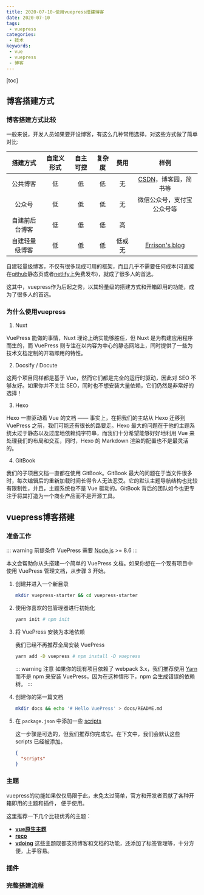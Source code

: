 ```yaml
---
title: 2020-07-10-使用vuepress搭建博客
date: 2020-07-10
tags:
 - vuepress
categories:
 - 技术
keywords:
 - vue 
 - vuepress
 - 博客 
---
```

[toc]

## 博客搭建方式
### 博客搭建方式比较
  一般来说，开发人员如果要开设博客，有这么几种常用选择，对这些方式做了简单对比:
  
  搭建方式|自定义形式|自主可控|复杂度|费用|样例|
  |:--:|:--:|:--:|:--:|:--:|:--:|
  |公共博客|低|低|低|无|[CSDN](https://blog.csdn.net/qisong3/article/details/85037769)，博客园，简书等|
  |公众号|低|低|低|无|微信公众号，支付宝公众号等|
  |自建前后台博客|低|低|低|高||
  |自建轻量级博客|低|低|低|低或无|[Errison's blog](https://blog.errison.cn)|

自建轻量级博客，不仅有很多现成可用的框架，而且几乎不需要任何成本(可直接在[github](https://github.com/)静态页或者[netlify](https://www.netlify.com/)上免费发布)，就成了很多人的首选。

这其中，vuepress作为后起之秀，以其轻量级的搭建方式和开箱即用的功能，成为了很多人的首选。

### 为什么使用vuepress

1. Nuxt

VuePress 能做的事情，Nuxt 理论上确实能够胜任，但 Nuxt 是为构建应用程序而生的，而 VuePress 则专注在以内容为中心的静态网站上，同时提供了一些为技术文档定制的开箱即用的特性。

2. Docsify / Docute

这两个项目同样都是基于 Vue，然而它们都是完全的运行时驱动，因此对 SEO 不够友好。如果你并不关注 SEO，同时也不想安装大量依赖，它们仍然是非常好的选择！

3. Hexo

Hexo 一直驱动着 Vue 的文档 —— 事实上，在把我们的主站从 Hexo 迁移到 VuePress 之前，我们可能还有很长的路要走。Hexo 最大的问题在于他的主题系统太过于静态以及过度地依赖纯字符串，而我们十分希望能够好好地利用 Vue 来处理我们的布局和交互，同时，Hexo 的 Markdown 渲染的配置也不是最灵活的。

4. GitBook

我们的子项目文档一直都在使用 GitBook。GitBook 最大的问题在于当文件很多时，每次编辑后的重新加载时间长得令人无法忍受。它的默认主题导航结构也比较有限制性，并且，主题系统也不是 Vue 驱动的。GitBook 背后的团队如今也更专注于将其打造为一个商业产品而不是开源工具。


## vuepress博客搭建

### 准备工作
::: warning 前提条件
VuePress 需要 [Node.js](https://nodejs.org/en/) >= 8.6
:::

本文会帮助你从头搭建一个简单的 VuePress 文档。如果你想在一个现有项目中使用 VuePress 管理文档，从步骤 3 开始。

1. 创建并进入一个新目录

   ``` bash
   mkdir vuepress-starter && cd vuepress-starter
   ```

2. 使用你喜欢的包管理器进行初始化

   ``` bash
   yarn init # npm init
   ```

3. 将 VuePress 安装为本地依赖

   我们已经不再推荐全局安装 VuePress

   ``` bash
   yarn add -D vuepress # npm install -D vuepress
   ```

   ::: warning 注意
   如果你的现有项目依赖了 webpack 3.x，我们推荐使用 [Yarn](https://classic.yarnpkg.com/zh-Hans/) 而不是 npm 来安装 VuePress。因为在这种情形下，npm 会生成错误的依赖树。
   :::

4. 创建你的第一篇文档

   ``` bash
   mkdir docs && echo '# Hello VuePress' > docs/README.md
   ```

5. 在 `package.json` 中添加一些 [scripts](https://classic.yarnpkg.com/zh-Hans/docs/package-json#toc-scripts)

   这一步骤是可选的，但我们推荐你完成它。在下文中，我们会默认这些 scripts 已经被添加。

   ``` json
   {
     "scripts"
   }
   ```

### 主题
vuepress的功能如果仅仅局限于此，未免太过简单，官方和开发者贡献了各种开箱即用的主题和插件，
便于使用。

这里推荐一下几个比较优秀的主题：
 - [**vue原生主题**](https://www.vuepress.cn/)
 - [**reco**](https://www.recoluan.com/)
 - [**vdoing**](https://xugaoyi.com/)
这些主题既都支持博客和文档的功能，还添加了标签管理等，十分方便，上手容易。
### 插件


### 完整搭建流程



